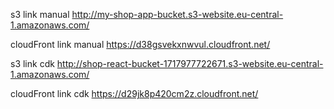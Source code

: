 
s3 link manual http://my-shop-app-bucket.s3-website.eu-central-1.amazonaws.com/

cloudFront link manual https://d38gsvekxnwvul.cloudfront.net/

s3 link cdk http://shop-react-bucket-1717977722671.s3-website.eu-central-1.amazonaws.com/

cloudFront link cdk https://d29jk8p420cm2z.cloudfront.net/


